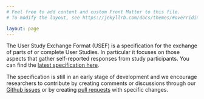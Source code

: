 ```yaml
---
# Feel free to add content and custom Front Matter to this file.
# To modify the layout, see https://jekyllrb.com/docs/themes/#overriding-theme-defaults

layout: page
---
```


The User Study Exchange Format (USEF) is a specification for the exchange of parts of or complete User Studies. In particular it focuses on those aspects that gather self-reported responses from study participants. You can find the [latest specification here](specification/latest).

The specification is still in an early stage of development and we encourage researchers to contribute by creating comments or discussions through our [Github issues](https://github.com/biirrr/usef/issues) or by creating [pull requests](https://github.com/biirrr/usef) with specific changes.

